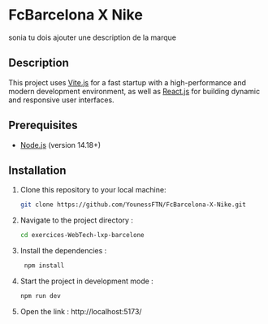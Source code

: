 # FcBarcelona X Nike

sonia tu dois ajouter une description de la marque

## Description

This project uses [Vite.js](https://vitejs.dev/) for a fast startup with a high-performance and modern development environment, as well as [React.js](https://react.dev/) for building dynamic and responsive user interfaces.

## Prerequisites

- [Node.js](https://nodejs.org/) (version 14.18+)

## Installation

1. Clone this repository to your local machine:

   ```bash
   git clone https://github.com/YounessFTN/FcBarcelona-X-Nike.git

   ```

2. Navigate to the project directory :

   ```bash
   cd exercices-WebTech-lxp-barcelone
   ```

3. Install the dependencies :
   ```bash
    npm install
   ```
4. Start the project in development mode :
   ```bash
   npm run dev
   ```
5. Open the link :
   http://localhost:5173/
